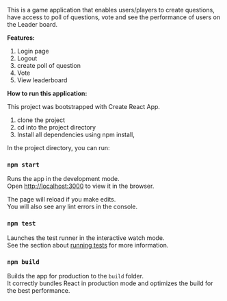 This is a game application that enables users/players to create questions, have access to poll of questions, vote and see the performance of users
on the Leader board.

**Features:**

1. Login page
2. Logout
3. create poll of question
4. Vote
5. View leaderboard

**How to run this application:**

This project was bootstrapped with Create React App.

1. clone the project
2. cd into the project directory
3. Install all dependencies using npm install,

In the project directory, you can run:

### `npm start`

Runs the app in the development mode.\
Open [http://localhost:3000](http://localhost:3000) to view it in the browser.

The page will reload if you make edits.\
You will also see any lint errors in the console.

### `npm test`

Launches the test runner in the interactive watch mode.\
See the section about [running tests](https://facebook.github.io/create-react-app/docs/running-tests) for more information.

### `npm build`

Builds the app for production to the `build` folder.\
It correctly bundles React in production mode and optimizes the build for the best performance.





